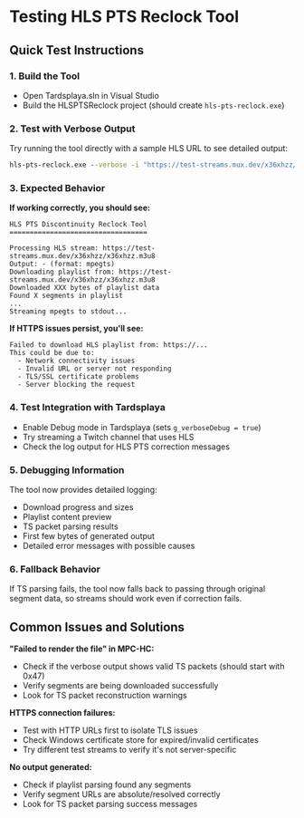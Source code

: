 # Testing HLS PTS Reclock Tool

## Quick Test Instructions

### 1. Build the Tool
- Open Tardsplaya.sln in Visual Studio
- Build the HLSPTSReclock project (should create `hls-pts-reclock.exe`)

### 2. Test with Verbose Output
Try running the tool directly with a sample HLS URL to see detailed output:

```cmd
hls-pts-reclock.exe --verbose -i "https://test-streams.mux.dev/x36xhzz/x36xhzz.m3u8" --stdout
```

### 3. Expected Behavior

**If working correctly, you should see:**
```
HLS PTS Discontinuity Reclock Tool
==================================

Processing HLS stream: https://test-streams.mux.dev/x36xhzz/x36xhzz.m3u8
Output: - (format: mpegts)
Downloading playlist from: https://test-streams.mux.dev/x36xhzz/x36xhzz.m3u8
Downloaded XXX bytes of playlist data
Found X segments in playlist
...
Streaming mpegts to stdout...
```

**If HTTPS issues persist, you'll see:**
```
Failed to download HLS playlist from: https://...
This could be due to:
  - Network connectivity issues
  - Invalid URL or server not responding
  - TLS/SSL certificate problems
  - Server blocking the request
```

### 4. Test Integration with Tardsplaya
- Enable Debug mode in Tardsplaya (sets `g_verboseDebug = true`)
- Try streaming a Twitch channel that uses HLS
- Check the log output for HLS PTS correction messages

### 5. Debugging Information
The tool now provides detailed logging:
- Download progress and sizes
- Playlist content preview
- TS packet parsing results
- First few bytes of generated output
- Detailed error messages with possible causes

### 6. Fallback Behavior
If TS parsing fails, the tool now falls back to passing through original segment data, so streams should work even if correction fails.

## Common Issues and Solutions

**"Failed to render the file" in MPC-HC:**
- Check if the verbose output shows valid TS packets (should start with 0x47)
- Verify segments are being downloaded successfully
- Look for TS packet reconstruction warnings

**HTTPS connection failures:**
- Test with HTTP URLs first to isolate TLS issues
- Check Windows certificate store for expired/invalid certificates
- Try different test streams to verify it's not server-specific

**No output generated:**
- Check if playlist parsing found any segments
- Verify segment URLs are absolute/resolved correctly
- Look for TS packet parsing success messages